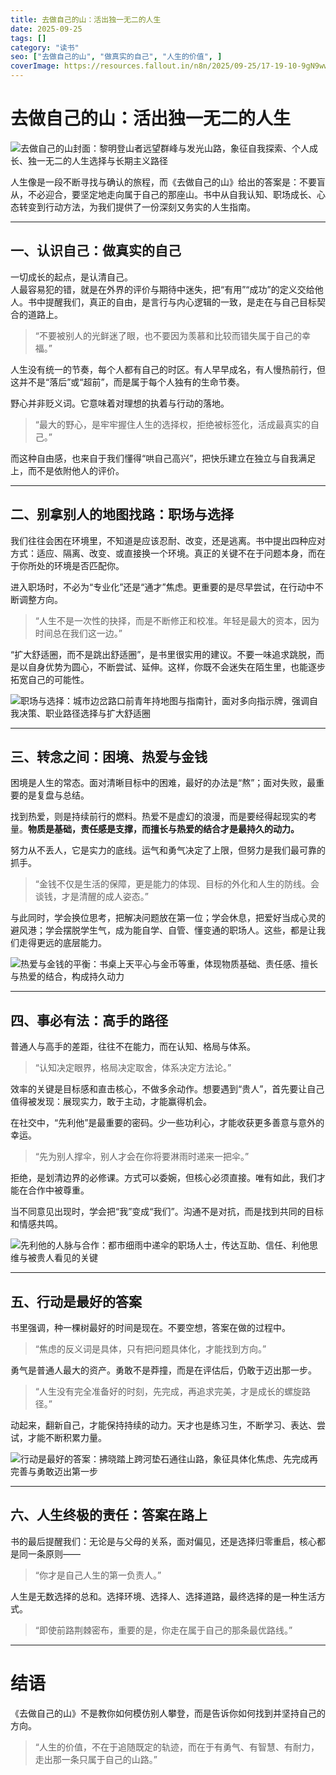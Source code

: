 ```yaml
---
title: 去做自己的山：活出独一无二的人生
date: 2025-09-25
tags: []
category: "读书"
seo: ["去做自己的山", "做真实的自己", "人生的价值", ]
coverImage: https://resources.fallout.in/n8n/2025/09-25/17-19-10-9gN9wwVz.png
---
```

# 去做自己的山：活出独一无二的人生

![去做自己的山封面：黎明登山者远望群峰与发光山路，象征自我探索、个人成长、独一无二的人生选择与长期主义路径](https://resources.fallout.in/n8n/2025/09-25/17-19-10-9gN9wwVz.png)

人生像是一段不断寻找与确认的旅程，而《去做自己的山》给出的答案是：不要盲从，不必迎合，要坚定地走向属于自己的那座山。书中从自我认知、职场成长、心态转变到行动方法，为我们提供了一份深刻又务实的人生指南。

---

## 一、认识自己：做真实的自己

一切成长的起点，是认清自己。  
人最容易犯的错，就是在外界的评价与期待中迷失，把“有用”“成功”的定义交给他人。书中提醒我们，真正的自由，是言行与内心逻辑的一致，是走在与自己目标契合的道路上。  

> “不要被别人的光鲜迷了眼，也不要因为羡慕和比较而错失属于自己的幸福。”

人生没有统一的节奏，每个人都有自己的时区。有人早早成名，有人慢热前行，但这并不是“落后”或“超前”，而是属于每个人独有的生命节奏。  

野心并非贬义词。它意味着对理想的执着与行动的落地。  
> “最大的野心，是牢牢握住人生的选择权，拒绝被标签化，活成最真实的自己。”

而这种自由感，也来自于我们懂得“哄自己高兴”，把快乐建立在独立与自我满足上，而不是依附他人的评价。

---

## 二、别拿别人的地图找路：职场与选择

我们往往会困在环境里，不知道是应该忍耐、改变，还是逃离。书中提出四种应对方式：适应、隔离、改变、或直接换一个环境。真正的关键不在于问题本身，而在于你所处的环境是否匹配你。  

进入职场时，不必为“专业化”还是“通才”焦虑。更重要的是尽早尝试，在行动中不断调整方向。  

> “人生不是一次性的抉择，而是不断修正和校准。年轻是最大的资本，因为时间总在我们这一边。”

“扩大舒适圈，而不是跳出舒适圈”，是书里很实用的建议。不要一味追求跳脱，而是以自身优势为圆心，不断尝试、延伸。这样，你既不会迷失在陌生里，也能逐步拓宽自己的可能性。

![职场与选择：城市边岔路口前青年持地图与指南针，面对多向指示牌，强调自我决策、职业路径选择与扩大舒适圈](https://resources.fallout.in/n8n/2025/09-25/17-19-19-ez0C9FR5.png)

---

## 三、转念之间：困境、热爱与金钱

困境是人生的常态。面对清晰目标中的困难，最好的办法是“熬”；面对失败，最重要的是复盘与总结。  

找到热爱，则是持续前行的燃料。热爱不是虚幻的浪漫，而是要经得起现实的考量。**物质是基础，责任感是支撑，而擅长与热爱的结合才是最持久的动力。**  

努力从不丢人，它是实力的底线。运气和勇气决定了上限，但努力是我们最可靠的抓手。  

> “金钱不仅是生活的保障，更是能力的体现、目标的外化和人生的防线。会谈钱，才是清醒的成人姿态。”

与此同时，学会换位思考，把解决问题放在第一位；学会休息，把爱好当成心灵的避风港；学会摆脱学生气，成为能自学、自管、懂变通的职场人。这些，都是让我们走得更远的底层能力。

![热爱与金钱的平衡：书桌上天平心与金币等重，体现物质基础、责任感、擅长与热爱的结合，构成持久动力](https://resources.fallout.in/n8n/2025/09-25/17-19-26-3cNxN7AE.png)

---

## 四、事必有法：高手的路径

普通人与高手的差距，往往不在能力，而在认知、格局与体系。  

> “认知决定眼界，格局决定取舍，体系决定方法论。”

效率的关键是目标感和直击核心，不做多余动作。想要遇到“贵人”，首先要让自己值得被发现：展现实力，敢于主动，才能赢得机会。  

在社交中，“先利他”是最重要的密码。少一些功利心，才能收获更多善意与意外的幸运。  

> “先为别人撑伞，别人才会在你将要淋雨时递来一把伞。”

拒绝，是划清边界的必修课。方式可以委婉，但核心必须直接。唯有如此，我们才能在合作中被尊重。  

当不同意见出现时，学会把“我”变成“我们”。沟通不是对抗，而是找到共同的目标和情感共鸣。

![先利他的人脉与合作：都市细雨中递伞的职场人士，传达互助、信任、利他思维与被贵人看见的关键](https://resources.fallout.in/n8n/2025/09-25/17-19-34-yHnlMlRg.png)

---

## 五、行动是最好的答案

书里强调，种一棵树最好的时间是现在。不要空想，答案在做的过程中。  

> “焦虑的反义词是具体，只有把问题具体化，才能找到方向。”

勇气是普通人最大的资产。勇敢不是莽撞，而是在评估后，仍敢于迈出那一步。  

> “人生没有完全准备好的时刻，先完成，再追求完美，才是成长的螺旋路径。”

动起来，翻新自己，才能保持持续的动力。天才也是练习生，不断学习、表达、尝试，才能不断积累力量。  

![行动是最好的答案：拂晓踏上跨河垫石通往山路，象征具体化焦虑、先完成再完善与勇敢迈出第一步](https://resources.fallout.in/n8n/2025/09-25/17-19-41-8o0bstcq.png)

---

## 六、人生终极的责任：答案在路上

书的最后提醒我们：无论是与父母的关系，面对偏见，还是选择归零重启，核心都是同一条原则——  

> “你才是自己人生的第一负责人。”

人生是无数选择的总和。选择环境、选择人、选择道路，最终选择的是一种生活方式。  

> “即使前路荆棘密布，重要的是，你走在属于自己的那条最优路线。”

---

# 结语

《去做自己的山》不是教你如何模仿别人攀登，而是告诉你如何找到并坚持自己的方向。  

> “人生的价值，不在于追随既定的轨迹，而在于有勇气、有智慧、有耐力，走出那一条只属于自己的山路。”